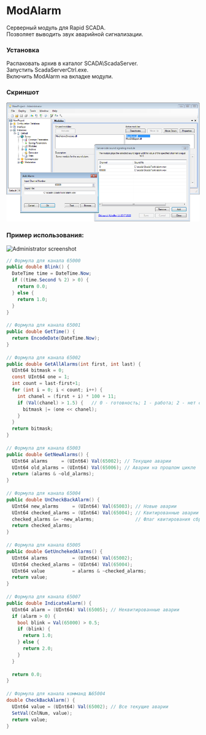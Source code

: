 ﻿# ModAlarm
Серверный модуль для Rapid SCADA.  
Позволяет выводить звук аварийной сигнализации.

### Установка
Распаковать архив в каталог SCADA\ScadaServer.  
Запустить ScadaServerCtrl.exe.  
Включить ModAlarm на вкладке модули.

### Скриншот
![ModAlarm screenshot](https://github.com/kolod/modalarm/raw/master/screenshot.png)

### Пример использования:
![Administrator screenshot](https://github.com/kolod/modalarm/raw/master/screenshot-setup.png)

```C#
// Формула для канала 65000
public double Blink() {
  DateTime time = DateTime.Now;
  if ((time.Second % 2) > 0) {
    return 0.0;
  } else {
    return 1.0;
  }
}

// Формула для канала 65001
public double GetTime() {
  return EncodeDate(DateTime.Now);
}

// Формула для канала 65002
public double GetAllAlarms(int first, int last) {
  UInt64 bitmask = 0;
  const UInt64 one = 1;
  int count = last-first+1;
  for (int i = 0; i < count; i++) {
    int chanel = (first + i) * 100 + 11;
    if (Val(chanel) > 1.5) {   // 0 - готовность; 1 - работа; 2 - нет связи; 3 - авария
      bitmask |= (one << chanel);
    }
  }
  return bitmask;
}

// Формула для канала 65003
public double GetNewAlarms() {
  UInt64 alarms     = (UInt64) Val(65002); // Текущие аварии
  UInt64 old_alarms = (UInt64) Val(65006); // Аварии на прошлом цикле
  return (alarms & ~old_alarms);
}

// Формула для канала 65004
public double UnCheckBackAlarm() {
  UInt64 new_alarms     = (UInt64) Val(65003); // Новые аварии
  UInt64 checked_alarms = (UInt64) Val(65004); // Квитированные аварии
  checked_alarms &= ~new_alarms;               // Флаг квитирования сбрасывается при отсутствии аварии
  return checked_alarms;
}

// Формула для канала 65005
public double GetUnchekedAlarms() {
  UInt64 alarms         = (UInt64) Val(65002);
  UInt64 checked_alarms = (UInt64) Val(65004);
  UInt64 value          = alarms & ~checked_alarms;
  return value;
}

// Формула для канала 65007
public double IndicateAlarm() {
  UInt64 alarm = (UInt64) Val(65005); // Неквитированные аварии
  if (alarm > 0) {
    bool blink = Val(65000) > 0.5;
    if (blink) {
      return 1.0;
    } else {
      return 2.0;
    }
  }

  return 0.0;
}

// Формула для канала комманд №65004
double CheckBackAlarm() {
  UInt64 value = (UInt64) Val(65002); // Все текущие аварии
  SetVal(CnlNum, value);
  return value;
}
```